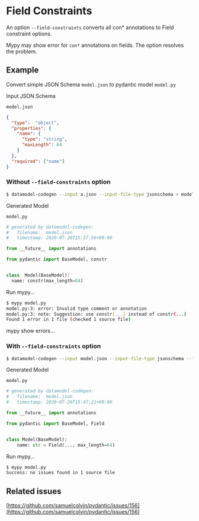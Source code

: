 # Field Constraints

An option `--field-constraints` converts all con* annotations to Field constraint options.


Mypy may show error for `con*` annotations on fields.
The option resolves the problem.


## Example
Convert simple JSON Schema `model.json` to pydantic model `model.py`
 
Input JSON Schema

`model.json`
```json
{
  "type":  "object",
  "properties": {
    "name": {
      "type": "string",
      "maxLength": 64
    }
  },
  "required": ["name"]
}
```

### Without `--field-constraints` option
 
```bash
$ datamodel-codegen --input a.json --input-file-type jsonschema > model.py 
```

Generated Model

`model.py` 
```py
# generated by datamodel-codegen:
#   filename:  model.json
#   timestamp: 2020-07-20T15:37:56+00:00

from __future__ import annotations

from pydantic import BaseModel, constr


class  Model(BaseModel):
  name: constr(max_length=64)
```

Run mypy...
```bash
$ mypy model.py 
model.py:3: error: Invalid type comment or annotation
model.py:3: note: Suggestion: use constr[...] instead of constr(...)
Found 1 error in 1 file (checked 1 source file)
```
mypy show errors...



### With `--field-constraints` option

```bash
$ datamodel-codegen --input model.json --input-file-type jsonschema --field-constraints > model.py 
```

Generated Model

`model.py` 
```py
# generated by datamodel-codegen:
#   filename:  model.json
#   timestamp: 2020-07-20T15:47:21+00:00

from __future__ import annotations

from pydantic import BaseModel, Field


class Model(BaseModel):
    name: str = Field(..., max_length=64)
```

Run mypy...
```bash
$ mypy model.py 
Success: no issues found in 1 source file
```

## Related issues
[https://github.com/samuelcolvin/pydantic/issues/156](https://github.com/samuelcolvin/pydantic/issues/156)

